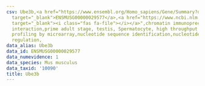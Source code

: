 ```yaml
---
csv: Ube3b,<a href="https://www.ensembl.org/Homo_sapiens/Gene/Summary?db=core;g=ENSMUSG00000029577"
  target="_blank">ENSMUSG00000029577</a>,<a href="https://www.ncbi.nlm.nih.gov/pubmed/23834426"
  target="_blank"><i class="fas fa-file"></i></a>",chromatin immunoprecipitation assay,direct
  interaction,prime adult stage, testis, Spermatocyte, high throughput transcription
  profiling by microarray,nucleotide sequence identification,nucleotide sequence identification,transcriptional
  regulation,
data_alias: Ube3b
data_id: ENSMUSG00000029577
data_numevidence: 1
data_species: Mus musculus
data_taxid: '10090'
title: Ube3b
---
```

